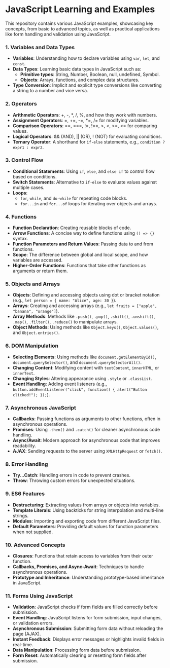 # JavaScript Learning and Examples

This repository contains various JavaScript examples, showcasing key concepts, from basic to advanced topics, as well as practical applications like form handling and validation using JavaScript.


### 1. **Variables and Data Types**
- **Variables**: Understanding how to declare variables using `var`, `let`, and `const`.
- **Data Types**: Learning basic data types in JavaScript such as:
  - **Primitive types**: String, Number, Boolean, null, undefined, Symbol.
  - **Objects**: Arrays, functions, and complex data structures.
- **Type Conversion**: Implicit and explicit type conversions like converting a string to a number and vice versa.

### 2. **Operators**
- **Arithmetic Operators**: +, -, *, /, %, and how they work with numbers.
- **Assignment Operators**: =, +=, -=, *=, /= for modifying variables.
- **Comparison Operators**: ==, ===, !=, !==, >, <, >=, <= for comparing values.
- **Logical Operators**: && (AND), || (OR), ! (NOT) for evaluating conditions.
- **Ternary Operator**: A shorthand for `if-else` statements, e.g., `condition ? expr1 : expr2`.

### 3. **Control Flow**
- **Conditional Statements**: Using `if`, `else`, and `else if` to control flow based on conditions.
- **Switch Statements**: Alternative to `if-else` to evaluate values against multiple cases.
- **Loops**:
  - `for`, `while`, and `do-while` for repeating code blocks.
  - `for...in` and `for...of` loops for iterating over objects and arrays.

### 4. **Functions**
- **Function Declaration**: Creating reusable blocks of code.
- **Arrow Functions**: A concise way to define functions using `() => {}` syntax.
- **Function Parameters and Return Values**: Passing data to and from functions.
- **Scope**: The difference between global and local scope, and how variables are accessed.
- **Higher-Order Functions**: Functions that take other functions as arguments or return them.

### 5. **Objects and Arrays**
- **Objects**: Defining and accessing objects using dot or bracket notation (e.g., `let person = { name: "Alice", age: 30 }`).
- **Arrays**: Creating and accessing arrays (e.g., `let fruits = ["apple", "banana", "orange"]`).
- **Array Methods**: Methods like `.push()`, `.pop()`, `.shift()`, `.unshift()`, `.map()`, `.filter()`, `.reduce()` to manipulate arrays.
- **Object Methods**: Using methods like `Object.keys()`, `Object.values()`, and `Object.entries()`.

### 6. **DOM Manipulation**
- **Selecting Elements**: Using methods like `document.getElementById()`, `document.querySelector()`, and `document.querySelectorAll()`.
- **Changing Content**: Modifying content with `textContent`, `innerHTML`, or `innerText`.
- **Changing Styles**: Altering appearance using `.style` or `.classList`.
- **Event Handling**: Adding event listeners (e.g., `button.addEventListener("click", function() { alert("Button clicked!"); });`).

### 7. **Asynchronous JavaScript**
- **Callbacks**: Passing functions as arguments to other functions, often in asynchronous operations.
- **Promises**: Using `.then()` and `.catch()` for cleaner asynchronous code handling.
- **Async/Await**: Modern approach for asynchronous code that improves readability.
- **AJAX**: Sending requests to the server using `XMLHttpRequest` or `fetch()`.

### 8. **Error Handling**
- **Try...Catch**: Handling errors in code to prevent crashes.
- **Throw**: Throwing custom errors for unexpected situations.

### 9. **ES6 Features**
- **Destructuring**: Extracting values from arrays or objects into variables.
- **Template Literals**: Using backticks for string interpolation and multi-line strings.
- **Modules**: Importing and exporting code from different JavaScript files.
- **Default Parameters**: Providing default values for function parameters when not supplied.

### 10. **Advanced Concepts**
- **Closures**: Functions that retain access to variables from their outer function.
- **Callbacks, Promises, and Async-Await**: Techniques to handle asynchronous operations.
- **Prototype and Inheritance**: Understanding prototype-based inheritance in JavaScript.

### 11. **Forms Using JavaScript**
- **Validation**: JavaScript checks if form fields are filled correctly before submission.
- **Event Handling**: JavaScript listens for form submission, input changes, or validation errors.
- **Asynchronous Submission**: Submitting form data without reloading the page (AJAX).
- **Instant Feedback**: Displays error messages or highlights invalid fields in real-time.
- **Data Manipulation**: Processing form data before submission.
- **Form Reset**: Automatically clearing or resetting form fields after submission.
